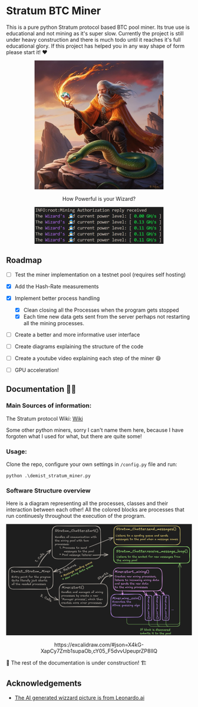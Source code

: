
# Stratum BTC Miner

This is a pure python Stratum protocol based BTC pool miner. Its true use is educational and not mining as it's super slow. Currently the project is still under heavy construction and there is much todo until it reaches it's full educational glory. If this project has helped you in any way shape of form please start it! ♥

<p align="center">
  <img width=350 height=350 src="https://github.com/B-aublys/stratum_btc_miner/blob/main/picture/Leonardo_Phoenix_A_wispybearded_fire_wizard_with_a_fieryorange_1%20smaller.jpg">
</p>

<p align="center">
  How Powerful is your Wizard?
</p>
<p align="center">
  <img width=350 src="https://github.com/B-aublys/stratum_btc_miner/blob/main/picture/Wizzards%20power.png">
</p>

## Roadmap

* [ ]  Test the miner implementation on a testnet pool (requires self hosting)
* [x]  Add the Hash-Rate measurements
* [x]  Implement better process handling
    * [x]  Clean closing all the Processes when the program gets stopped
    * [x]  Each time new data gets sent from the server perhaps not restarting all the mining processes.
* [ ]  Create a better and more informative user interface
* [ ]  Create diagrams explaining the structure of the code
* [ ]  Create a youtube video explaining each step of the miner 😄
* [ ]  GPU acceleration!




## Documentation 👷‍♂️

### Main Sources of information:

The Stratum protocol Wiki: [Wiki](https://en.bitcoin.it/wiki/Stratum_mining_protocol#mining.notify)

Some other python miners, sorry I can't name them here, because I have forgoten what I used for what, but there are quite some!

### Usage:

Clone the repo, configure your own settings in `/config.py` file and run:

    python .\demist_stratum_miner.py


### Software Structure overview
Here is a diagram representing all the processes, classes and their interaction between each other! All the colored blocks are processes that run continuesly throughout the execution of the program.

<p align="center">
  <img src="https://github.com/B-aublys/stratum_btc_miner/blob/main/picture/Software_diagram2.png">
</p>
<p align="center">
  https://excalidraw.com/#json=X4kG-XapCy7Zmb1supaOb,cY05_F5dvvUpeuprZP8IIQ
</p>

🚧 The rest of the documentation is under construction! 🏗



## Acknowledgements

 - [The AI generated wizzard picture is from Leonardo.ai](https://leonardo.ai/)



